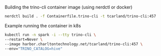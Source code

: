 
Building the trino-cli container image (using nerdctl or docker)
```sh
nerdctl build . -f Containerfile.trino-cli -t tcarland/trino-cli:457
```

Example running the container in k8s
```sh
kubectl run -n spark -i --tty trino-cli \
--restart=Never \
--image harbor.charltontechnology.net/tcarland/trino-cli:457 \
--env="TRINO_CATALOG=hive"
```

